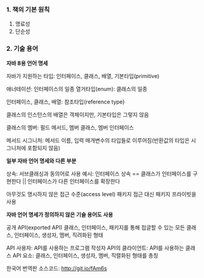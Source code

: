 ### 1. 책의 기본 원칙

1. 명료성
2. 단순성

### 2. 기술 용어

**자바 8용 언어 명세**

자바가 지원하는 타입: 인터페이스, 클래스, 배열, 기본타입(primitive)

애너테이션: 인터페이스의 일종
열거타입(enum): 클래스의 일종

인터페이스, 클래스, 배열: 참조타입(reference type)

클래스의 인스턴스의 배열은 객체이지만, 기본타입은 그렇지 않음

클래스의 멤버: 필드 메서드, 멤버 클래스, 멤버 인터페이스

메서드 시그니처: 메서드 이름, 입력 매개변수의 타입들로 이루어짐(반환값의 타입은 시그니처에 포함되지 않음)

**일부 자바 언어 명세와 다른 부분**

상속: 서브클래싱과 동의어로 사용
예시: 인터페이스 상속 == 클래스가 인터페이스를 구현한다 || 인터페이스가 다른 인터페이스를 확장한다

아무것도 명시하지 않은 접근 수준(access level)
패키지 접근 대신 패키지 프라이빗을 사용

**자바 언어 명세가 정의하지 않은 기술 용어도 사용**

공개 API(exported API)
클래스, 인터페이스, 패키지를 통해 접글할 수 있는 모든 클래스, 인터페이스, 생성자, 멤버, 직려화된 형태

API 사용자: API를 사용하는 프로그램 작성자
API의 클라이언트: API를 사용하는 클래스
API 요소: 클래스, 인터페이스, 생성자, 멤버, 직렬화된 형태를 총칭

한국어 번역판 소스코드: http://git.io/fAm6s